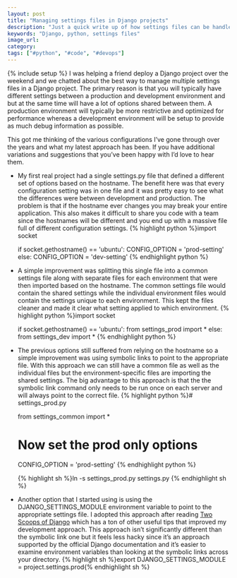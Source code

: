 ```yaml
---
layout: post
title: "Managing settings files in Django projects"
description: "Just a quick write up of how settings files can be handled in a Django project. Things are constnatly improving so this will be outdated soon."
keywords: "Django, python, settings files"
image_url:
category:
tags: ["#python", "#code", "#devops"]
---
```

{% include setup %}
I was helping a friend deploy a Django project over the weekend and we chatted about the best way to manage multiple settings files in a Django project. The primary reason is that you will typically have different settings between a production and development environment and but at the same time will have a lot of options shared between them. A production environment will typically be more restrictive and optimized for performance whereas a development environment will be setup to provide as much debug information as possible.

This got me thinking of the various configurations I’ve gone through over the years and what my latest approach has been. If you have additional variations and suggestions that you’ve been happy with I’d love to hear them.

<ul>
<li>My first real project had a single settings.py file that defined a different set of options based on the hostname. The benefit here was that every configuration setting was in one file and it was pretty easy to see what the differences were between development and production. The problem is that if the hostname ever changes you may break your entire application. This also makes it difficult to share you code with a team since the hostnames will be different and you end up with a massive file full of different configuration settings.
{% highlight python %}import socket

if socket.gethostname() == 'ubuntu':
    CONFIG_OPTION = 'prod-setting'
else:
    CONFIG_OPTION = 'dev-setting'
{% endhighlight python %}
</li>

<li>A simple improvement was splitting this single file into a common settings file along with separate files for each environment that were then imported based on the hostname. The common settings file would contain the shared settings while the individual environment files would contain the settings unique to each environment. This kept the files cleaner and made it clear what setting applied to which environment.
{% highlight python %}import socket

if socket.gethostname() == 'ubuntu':
    from settings_prod import *
else:
    from settings_dev import *
{% endhighlight python %}
</li>

<li>The previous options still suffered from relying on the hostname so a simple improvement was using symbolic links to point to the appropriate file. With this approach we can still have a common file as well as the individual files but the environment-specific files are importing the shared settings. The big advantage to this approach is that the the symbolic link command only needs to be run once on each server and will always point to the correct file.
{% highlight python %}# settings_prod.py

from settings_common import *

# Now set the prod only options
CONFIG_OPTION = 'prod-setting'
{% endhighlight python %}

{% highlight sh %}ln -s settings_prod.py settings.py
{% endhighlight sh %}
</li>

<li>Another option that I started using is using the DJANGO_SETTINGS_MODULE environment variable to point to the appropriate settings file. I adopted this approach after reading <a href="http://twoscoopspress.org/collections/everything/products/two-scoops-of-django-1-6" target="_blank">Two Scoops of Django</a> which has a ton of other useful tips that improved my development approach. This approach isn’t significantly different than the symbolic link one but it feels less hacky since it’s an approach supported by the official Django documentation and it’s easier to examine environment variables than looking at the symbolic links across your directory.
{% highlight sh %}export DJANGO_SETTINGS_MODULE = project.settings.prod{% endhighlight sh %}
</li>

</ul>